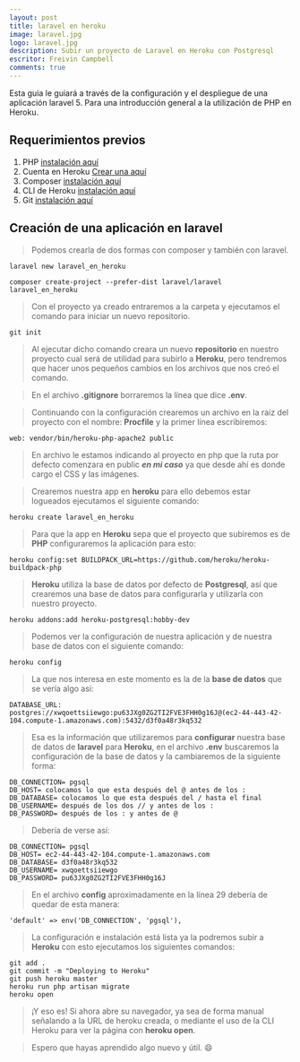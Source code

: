 ```yaml
---
layout: post
title: laravel en heroku
image: laravel.jpg
logo: laravel.jpg
description: Subir un proyecto de Laravel en Heroku con Postgresql
escritor: Freivin Campbell
comments: true
---
```


<p class="intro"><span class="dropcap">E</span>sta guía le guiará a través de la configuración y el despliegue de una aplicación laravel 5. Para una introducción general a la utilización de PHP en Heroku.</p>

## Requerimientos previos

1. PHP [instalación aquí](https://secure.php.net/)
2. Cuenta en Heroku [Crear una aquí](https://signup.heroku.com/dc)
3. Composer [instalación aquí](https://getcomposer.org/download/)
4. CLI de Heroku [instalación aquí](https://devcenter.heroku.com/articles/heroku-command-line)
5. Git [instalación aquí](https://git-scm.com/)

## Creación de una aplicación en laravel

> Podemos crearla de dos formas con composer y también con laravel.

```shell
laravel new laravel_en_heroku
```
```shell
composer create-project --prefer-dist laravel/laravel laravel_en_heroku
```
> Con el proyecto ya creado entraremos a la carpeta y ejecutamos el comando para iniciar un nuevo repositorio.

```
git init
```

>Al ejecutar dicho comando creara un nuevo **repositorio** en nuestro proyecto cual será de utilidad para subirlo a **Heroku**, pero tendremos que hacer unos pequeños cambios en los archivos que nos creó el comando.

>En el archivo **.gitignore** borraremos la línea que dice **.env**.

>Continuando con la configuración crearemos un archivo en la raíz del proyecto con el nombre: **Procfile** y la primer línea escribiremos:

```
web: vendor/bin/heroku-php-apache2 public
```

>En archivo le estamos indicando al proyecto en php que la ruta por defecto comenzara en public **_en mi caso_** ya que desde ahí es donde cargo el CSS y las imágenes.

>Crearemos nuestra app en **heroku** para ello debemos estar logueados ejecutamos el siguiente comando:

````
heroku create laravel_en_heroku
````

>Para que la app en **Heroku** sepa que el proyecto que subiremos es de **PHP** configuraremos la aplicación para esto:

````
heroku config:set BUILDPACK_URL=https://github.com/heroku/heroku-buildpack-php
````

>**Heroku** utiliza la base de datos por defecto de **Postgresql**, así que crearemos una base de datos para configurarla y utilizarla con nuestro proyecto.

````
heroku addons:add heroku-postgresql:hobby-dev
````

>Podemos ver la configuración de nuestra aplicación y de nuestra base de datos con el siguiente comando:

````
heroku config
````

>La que nos interesa en este momento es la de la **base de datos** que se vería algo así:

````
DATABASE_URL: postgres://xwqoettsiiewgo:pu63JXg0ZG2TI2FVE3FHH0g16J@(ec2-44-443-42-104.compute-1.amazonaws.com):5432/d3f0a48r3kq532
````

>Esa es la información que utilizaremos para **configurar** nuestra base de datos de **laravel** para **Heroku**, en el archivo **.env** buscaremos la configuración de la base de datos y la cambiaremos de la siguiente forma:

````
DB_CONNECTION= pgsql
DB_HOST= colocamos lo que esta después del @ antes de los :
DB_DATABASE= colocamos lo que esta después del / hasta el final
DB_USERNAME= después de los dos // y antes de los :
DB_PASSWORD= después de los : y antes de @
````

>Debería de verse así:

````
DB_CONNECTION= pgsql
DB_HOST= ec2-44-443-42-104.compute-1.amazonaws.com
DB_DATABASE= d3f0a48r3kq532
DB_USERNAME= xwqoettsiiewgo
DB_PASSWORD= pu63JXg0ZG2TI2FVE3FHH0g16J
````

>En el archivo **config** aproximadamente en la línea 29 debería de quedar de esta manera:

````
'default' => env('DB_CONNECTION', 'pgsql'),
````

>La configuración e instalación está lista ya la podremos subir a **Heroku** con esto ejecutamos los siguientes comandos:

````
git add .
git commit -m "Deploying to Heroku"
git push heroku master
heroku run php artisan migrate
heroku open
````

> ¡Y eso es! Si ahora abre su navegador, ya sea de forma manual señalando a la URL de heroku creada, o mediante el uso de la CLI Heroku para ver la página con **heroku open**.

> Espero que hayas aprendido algo nuevo y útil. :smile:
